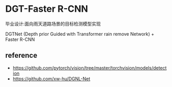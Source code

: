 # DGT-Faster R-CNN

毕业设计:面向雨天道路场景的目标检测模型实现

DGTNet (Depth prior Guided with Transformer rain remove Network) + Faster R-CNN



## reference

* https://github.com/pytorch/vision/tree/master/torchvision/models/detection
* https://github.com/xw-hu/DGNL-Net
